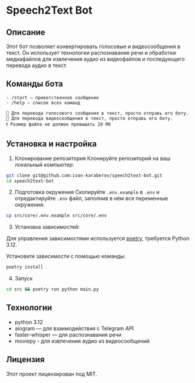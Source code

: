 # Speech2Text Bot

## Описание
Этот бот позволяет конвертировать голосовые и видеосообщения в текст. Он использует технологии распознавания речи и обработки медиафайлов для извлечения аудио из видеофайлов и последующего перевода аудио в текст.

## Команды бота
```
- /start — приветственное сообщение
- /help — список всех команд

🔀 Для перевода голосового сообщения в текст, просто отправь его боту.
🔀 Для перевода видеосообщения в текст, просто отправь его боту.
❗️ Размер файла не должен превышать 20 Мб
```

## Установка и настройка

1) Клонирование репозитория
Клонируйте репозиторий на ваш локальный компьютер:

```bash
git clone git@github.com:ivan-karaberov/speech2text-bot.git
cd speech2text-bot
```

2) Подготовка окружения
Скопируйте `.env.example` в `.env` и отредактируйте `.env` файл, заполнив в нём все переменные окружения:

```bash
cp src/core/.env.example src/core/.env
```

3) Установка зависимостей:

Для управления зависимостями используется [poetry](https://python-poetry.org/),
требуется Python 3.12.

Установите зависимости с помощью команды:

```bash
poetry install
```

4) Запуск

```bash
cd src && poetry run python main.py
```

## Технологии

- python 3.12
- aiogram — для взаимодействия с Telegram API
- faster-whisper — для распознавания речи
- moviepy - для извлечения аудио из видеосообщений


## Лицензия
Этот проект лицензирован под MIT.